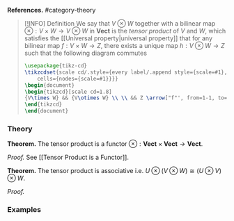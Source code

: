 **References.** #category-theory 

> [!INFO] Definition
> We say that $V\otimes W$ together with a bilinear map $\otimes : V\times W \to V\otimes W$ in $\mathbf{Vect}$ is the *tensor product* of $V$ and $W$, which satisfies the [[Universal property|universal property]] that for any bilinear map $f:V\times W \to Z$, there exists a unique map $h:V\otimes W \to Z$ such that the following diagram commutes
> ```tikz
> \usepackage{tikz-cd}
> \tikzcdset{scale cd/.style={every label/.append style={scale=#1},
>     cells={nodes={scale=#1}}}}
> \begin{document}
> \begin{tikzcd}[scale cd=1.8]
> {V\times W} && {V\otimes W} \\ \\ && Z \arrow["f"', from=1-1, to=3-3] \arrow["{\exists !h}", dashed, from=1-3, to=3-3] \arrow["\otimes", color={rgb,255:red,214;green,92;blue,92}, from=1-1, to=1-3]
> \end{tikzcd}
> \end{document}
> ```
> 

### Theory

**Theorem.** The tensor product is a functor $\otimes : \mathbf{Vect} \times \mathbf{Vect} \to \mathbf{Vect}$. 

*Proof.* See [[Tensor Product is a Functor]].

**Theorem.** The tensor product is associative i.e. $U \otimes (V\otimes W) \cong (U\otimes V) \otimes W$.

*Proof.* 

### Examples